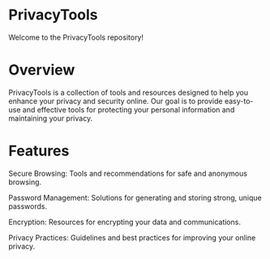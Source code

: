# PrivacyTools

Welcome to the PrivacyTools repository!

# Overview
PrivacyTools is a collection of tools and resources designed to help you enhance your privacy and security online. Our goal is to provide easy-to-use and effective tools for protecting your personal information and maintaining your privacy.

# Features

Secure Browsing: Tools and recommendations for safe and anonymous browsing.

Password Management: Solutions for generating and storing strong, unique passwords.

Encryption: Resources for encrypting your data and communications.

Privacy Practices: Guidelines and best practices for improving your online privacy.

